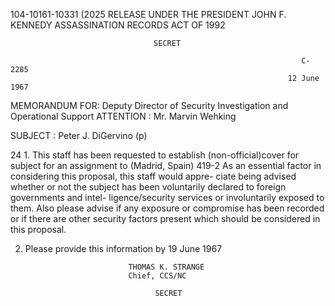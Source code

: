 104-10161-10331 (2025 RELEASE UNDER THE PRESIDENT JOHN F. KENNEDY ASSASSINATION RECORDS ACT OF 1992

                                    SECRET

                                                                     C-2285
                                                                  12 June 1967

MEMORANDUM FOR:        Deputy Director of Security
                           Investigation and Operational Support
ATTENTION         :    Mr. Marvin Wehking

SUBJECT           :    Peter J. DiGervino (p)

24 1. This staff has been requested to establish
(non-official)cover for subject for an assignment to
(Madrid, Spain) 419-2 As an essential factor
in considering this proposal, this staff would appre-
ciate being advised whether or not the subject has been
voluntarily declared to foreign governments and intel-
ligence/security services or involuntarily exposed to
them. Also please advise if any exposure or compromise
has been recorded or if there are other security factors
present which should be considered in this proposal.

2. Please provide this information by
19 June 1967

                              THOMAS K. STRANGE
                              Chief, CCS/NC

                                    SECRET
